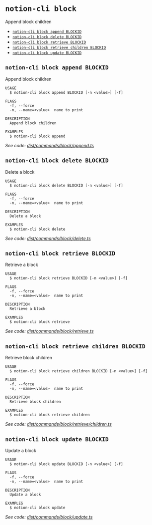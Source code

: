 `notion-cli block`
==================

Append block children

* [`notion-cli block append BLOCKID`](#notion-cli-block-append-blockid)
* [`notion-cli block delete BLOCKID`](#notion-cli-block-delete-blockid)
* [`notion-cli block retrieve BLOCKID`](#notion-cli-block-retrieve-blockid)
* [`notion-cli block retrieve children BLOCKID`](#notion-cli-block-retrieve-children-blockid)
* [`notion-cli block update BLOCKID`](#notion-cli-block-update-blockid)

## `notion-cli block append BLOCKID`

Append block children

```
USAGE
  $ notion-cli block append BLOCKID [-n <value>] [-f]

FLAGS
  -f, --force
  -n, --name=<value>  name to print

DESCRIPTION
  Append block children

EXAMPLES
  $ notion-cli block append
```

_See code: [dist/commands/block/append.ts](https://github.com/litencatt/notion-cli/blob/v0.10.0/dist/commands/block/append.ts)_

## `notion-cli block delete BLOCKID`

Delete a block

```
USAGE
  $ notion-cli block delete BLOCKID [-n <value>] [-f]

FLAGS
  -f, --force
  -n, --name=<value>  name to print

DESCRIPTION
  Delete a block

EXAMPLES
  $ notion-cli block delete
```

_See code: [dist/commands/block/delete.ts](https://github.com/litencatt/notion-cli/blob/v0.10.0/dist/commands/block/delete.ts)_

## `notion-cli block retrieve BLOCKID`

Retrieve a block

```
USAGE
  $ notion-cli block retrieve BLOCKID [-n <value>] [-f]

FLAGS
  -f, --force
  -n, --name=<value>  name to print

DESCRIPTION
  Retrieve a block

EXAMPLES
  $ notion-cli block retrieve
```

_See code: [dist/commands/block/retrieve.ts](https://github.com/litencatt/notion-cli/blob/v0.10.0/dist/commands/block/retrieve.ts)_

## `notion-cli block retrieve children BLOCKID`

Retrieve block children

```
USAGE
  $ notion-cli block retrieve children BLOCKID [-n <value>] [-f]

FLAGS
  -f, --force
  -n, --name=<value>  name to print

DESCRIPTION
  Retrieve block children

EXAMPLES
  $ notion-cli block retrieve children
```

_See code: [dist/commands/block/retrieve/children.ts](https://github.com/litencatt/notion-cli/blob/v0.10.0/dist/commands/block/retrieve/children.ts)_

## `notion-cli block update BLOCKID`

Update a block

```
USAGE
  $ notion-cli block update BLOCKID [-n <value>] [-f]

FLAGS
  -f, --force
  -n, --name=<value>  name to print

DESCRIPTION
  Update a block

EXAMPLES
  $ notion-cli block update
```

_See code: [dist/commands/block/update.ts](https://github.com/litencatt/notion-cli/blob/v0.10.0/dist/commands/block/update.ts)_
